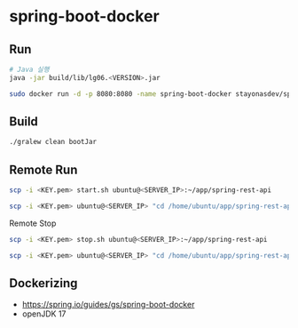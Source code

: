 # spring-boot-docker

## Run
```bash
# Java 실행
java -jar build/lib/lg06.<VERSION>.jar 

sudo docker run -d -p 8080:8080 -name spring-boot-docker stayonasdev/spring-boot-docker0.3.0
```

## Build
``` bash
./gralew clean bootJar
```

## Remote Run
```bash
scp -i <KEY.pem> start.sh ubuntu@<SERVER_IP>:~/app/spring-rest-api

scp -i <KEY.pem> ubuntu@<SERVER_IP> "cd /home/ubuntu/app/spring-rest-api;pwd;./start.sh:"
```

Remote Stop
```bash
scp -i <KEY.pem> stop.sh ubuntu@<SERVER_IP>:~/app/spring-rest-api

scp -i <KEY.pem> ubuntu@<SERVER_IP> "cd /home/ubuntu/app/spring-rest-api;pwd;./stop.sh:"
```

## Dockerizing
- https://spring.io/guides/gs/spring-boot-docker
- openJDK 17
